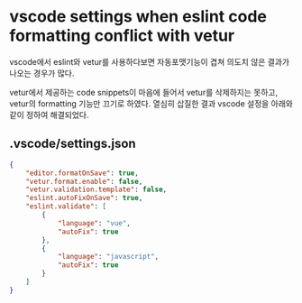 # vscode settings when eslint code formatting conflict with vetur

vscode에서 eslint와 vetur를 사용하다보면 자동포맷기능이 겹쳐 의도치 않은 결과가 나오는 경우가 많다. 

vetur에서 제공하는 code snippets이 마음에 들어서 vetur를 삭제하지는 못하고, vetur의 formatting 기능만 끄기로 하였다. 열심히 삽질한 결과 vscode 설정을 아래와 같이 정하여 해결되었다.

## .vscode/settings.json
```json
{
    "editor.formatOnSave": true,
    "vetur.format.enable": false,
    "vetur.validation.template": false,
    "eslint.autoFixOnSave": true,
    "eslint.validate": [
        {
            "language": "vue",
            "autoFix": true
        },
        {
            "language": "javascript",
            "autoFix": true
        }
    ]
}
```
